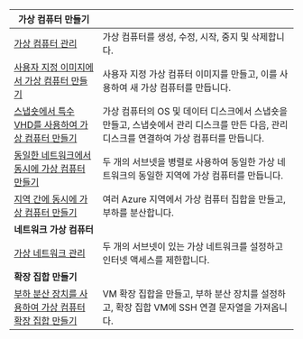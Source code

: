 | **가상 컴퓨터 만들기** || 
|---|---|
| [가상 컴퓨터 관리][1] | 가상 컴퓨터를 생성, 수정, 시작, 중지 및 삭제합니다. |
| [사용자 지정 이미지에서 가상 컴퓨터 만들기][2] | 사용자 지정 가상 컴퓨터 이미지를 만들고, 이를 사용하여 새 가상 컴퓨터를 만듭니다. | 
| [스냅숏에서 특수 VHD를 사용하여 가상 컴퓨터 만들기][3] | 가상 컴퓨터의 OS 및 데이터 디스크에서 스냅숏을 만들고, 스냅숏에서 관리 디스크를 만든 다음, 관리 디스크를 연결하여 가상 컴퓨터를 만듭니다. |  
| [동일한 네트워크에서 동시에 가상 컴퓨터 만들기][4] | 두 개의 서브넷을 병렬로 사용하여 동일한 가상 네트워크의 동일한 지역에 가상 컴퓨터를 만듭니다. |
| [지역 간에 동시에 가상 컴퓨터 만들기][5] | 여러 Azure 지역에서 가상 컴퓨터 집합을 만들고, 부하를 분산합니다. |
| **네트워크 가상 컴퓨터** || 
| [가상 네트워크 관리][6] | 두 개의 서브넷이 있는 가상 네트워크를 설정하고 인터넷 액세스를 제한합니다. |
| **확장 집합 만들기** ||
| [부하 분산 장치를 사용하여 가상 컴퓨터 확장 집합 만들기][7] | VM 확장 집합을 만들고, 부하 분산 장치를 설정하고, 확장 집합 VM에 SSH 연결 문자열을 가져옵니다. |

[1]: ../java-sdk-manage-virtual-machines.md
[2]: https://azure.microsoft.com/resources/samples/managed-disk-java-create-virtual-machine-using-custom-image/
[3]: https://azure.microsoft.com/resources/samples/managed-disk-java-create-virtual-machine-using-specialized-disk-from-vhd/
[4]: https://azure.microsoft.com/resources/samples/compute-java-manage-virtual-machines-in-parallel/
[5]: ../java-sdk-virtual-machines-in-parallel.md
[6]: ../java-sdk-manage-virtual-networks.md
[7]: ../java-sdk-manage-vm-scalesets.md